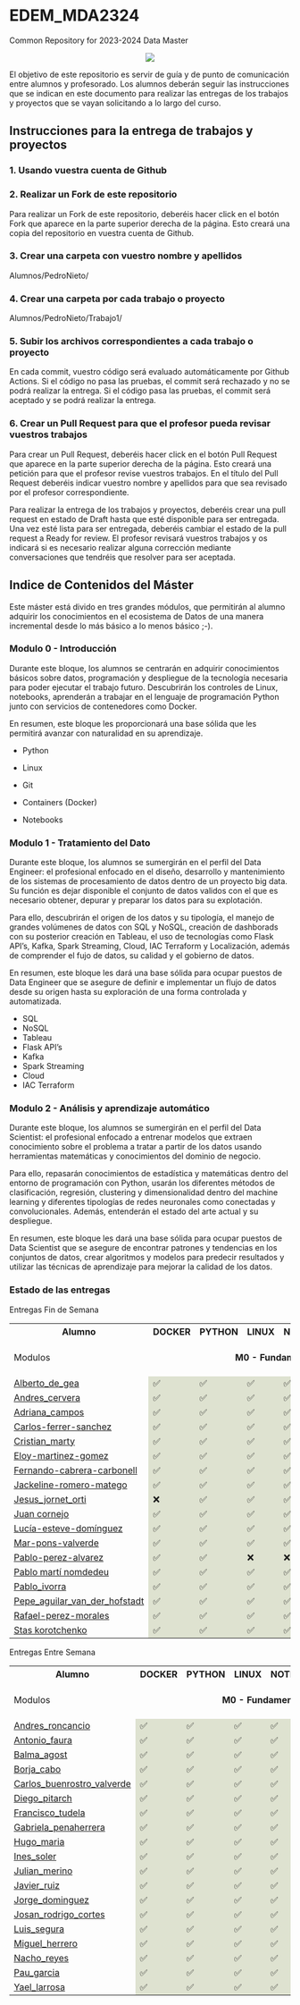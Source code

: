 # EDEM_MDA2324
Common Repository for 2023-2024 Data Master

<div align=center><img src="https://edem.eu/wp-content/uploads/2019/11/peces_edem.png" /></div>

El objetivo de este repositorio es servir de guía y de punto de comunicación entre alumnos y profesorado. Los alumnos deberán seguir las instrucciones que se indican en este documento para realizar las entregas de los trabajos y proyectos que se vayan solicitando a lo largo del curso.

## Instrucciones para la entrega de trabajos y proyectos

### 1. Usando vuestra cuenta de Github
### 2. Realizar un Fork de este repositorio

Para realizar un Fork de este repositorio, deberéis hacer click en el botón Fork que aparece en la parte superior derecha de la página. Esto creará una copia del repositorio en vuestra cuenta de Github.

### 3. Crear una carpeta con vuestro nombre y apellidos

Alumnos/PedroNieto/

### 4. Crear una carpeta por cada trabajo o proyecto

Alumnos/PedroNieto/Trabajo1/

### 5. Subir los archivos correspondientes a cada trabajo o proyecto

En cada commit, vuestro código será evaluado automáticamente por Github Actions. Si el código no pasa las pruebas, el commit será rechazado y no se podrá realizar la entrega. Si el código pasa las pruebas, el commit será aceptado y se podrá realizar la entrega.


### 6. Crear un Pull Request para que el profesor pueda revisar vuestros trabajos

Para crear un Pull Request, deberéis hacer click en el botón Pull Request que aparece en la parte superior derecha de la página. Esto creará una petición para que el profesor revise vuestros trabajos. En el título del Pull Request deberéis indicar vuestro nombre y apellidos para que sea revisado por el profesor correspondiente.

Para realizar la entrega de los trabajos y proyectos, deberéis crear una pull request en estado de Draft hasta que esté disponible para ser entregada. Una vez esté lista para ser entregada, deberéis cambiar el estado de la pull request a Ready for review. El profesor revisará vuestros trabajos y os indicará si es necesario realizar alguna corrección mediante conversaciones que tendréis que resolver para ser aceptada.

## Indice de Contenidos del Máster

Este máster está divido en tres grandes módulos, que permitirán al alumno adquirir los conocimientos en el ecosistema de Datos de una manera incremental desde lo más básico a lo menos básico ;-).

### Modulo 0 - Introducción 
Durante este bloque, los alumnos se centrarán en adquirir conocimientos básicos sobre datos, programación y despliegue de la tecnología necesaria para poder ejecutar el trabajo futuro. Descubrirán los controles de Linux, notebooks, aprenderán a trabajar en el lenguaje de programación Python junto con servicios de contenedores como Docker.

En resumen, este bloque les proporcionará una base sólida que les permitirá avanzar con naturalidad en su aprendizaje.

- Python

- Linux

- Git

- Containers (Docker)

- Notebooks

### Modulo 1 - Tratamiento del Dato
Durante este bloque, los alumnos se sumergirán en el perfil del Data Engineer: el profesional enfocado en el diseño, desarrollo y mantenimiento de los sistemas de procesamiento de datos dentro de un proyecto big data. Su función es dejar disponible el conjunto de datos validos con el que es necesario obtener, depurar y preparar los datos para su explotación.

Para ello, descubrirán el origen de los datos y su tipología, el manejo de grandes volúmenes de datos con SQL y NoSQL, creación de dashborads con su posterior creación en Tableau, el uso de tecnologías como Flask API’s, Kafka, Spark Streaming, Cloud, IAC Terraform y Localización, además de comprender el fujo de datos, su calidad y el gobierno de datos.

En resumen, este bloque les dará una base sólida para ocupar puestos de Data Engineer que se asegure de definir e implementar un flujo de datos desde su origen hasta su exploración de una forma controlada y automatizada.

- SQL
- NoSQL
- Tableau
- Flask API’s
- Kafka
- Spark Streaming
- Cloud
- IAC Terraform


### Modulo 2 - Análisis y aprendizaje automático

Durante este bloque, los alumnos se sumergirán en el perfil del Data Scientist: el profesional enfocado a entrenar modelos que extraen conocimiento sobre el problema a tratar a partir de los datos usando herramientas matemáticas y conocimientos del dominio de negocio.

Para ello, repasarán conocimientos de estadística y matemáticas dentro del entorno de programación con Python, usarán los diferentes métodos de clasificación, regresión, clustering y dimensionalidad dentro del machine learning y diferentes tipologías de redes neuronales como conectadas y convolucionales. Además, entenderán el estado del arte actual y su despliegue.

En resumen, este bloque les dará una base sólida para ocupar puestos de Data Scientist que se asegure de encontrar patrones y tendencias en los conjuntos de datos, crear algoritmos y modelos para predecir resultados y utilizar las técnicas de aprendizaje para mejorar la calidad de los datos.

### Estado de las entregas
Entregas Fin de Semana
<table>
<tr><th>Alumno</th>
<th>DOCKER</th>
<th>PYTHON</th>
<th>LINUX</th>
<th>NOTEBOOKS</th>
<th>AHORCADO</th>
<th>SQL</th>
<th>FLASK</th>
<th>KAFKA</th>
<th>SPARK</th>
<th>DATAFLOW</th>
<th>CLOUD</th>
<th>DEVSECOPS</th>
</tr>
<tr>
<td> Modulos </td>
<td color='#dee2d0' style='text-align: center;font-weight: bold' colspan='5'> M0 - Fundamentos </td>
<td color='#a5cbaa' style='text-align: center;font-weight: bold' colspan='2'> M1.1 - Tratamiento Tradicional </td>
<td color='#9bc99e' style='text-align: center;font-weight: bold' colspan='2'> M1.2 - Streaming On Prem </td>
<td color='#779777' style='text-align: center;font-weight: bold' colspan='3'> M1.3 - Cloud Approach </td>
</tr>
<tr>
<tr>
<td><a href='https://github.com/a10pepo/EDEM_MDA2324/tree/main/Alumnos/FS/ALBERTO_DE_GEA'>Alberto_de_gea</a></td>
<td bgcolor='#dee2d0'>✅</td>
<td bgcolor='#dee2d0'>✅</td>
<td bgcolor='#dee2d0'>✅</td>
<td bgcolor='#dee2d0'>✅</td>
<td bgcolor='#dee2d0'>✅</td>
<td bgcolor='#a5cbaa'>✅</td>
<td bgcolor='#a5cbaa'>✅</td>
<td bgcolor='#9bc99e'>❌</td>
<td bgcolor='#9bc99e'>❌</td>
<td bgcolor='#779777'>❌</td>
<td bgcolor='#779777'>❌</td>
<td bgcolor='#779777'>❌</td>
</tr>
<tr>
<td><a href='https://github.com/a10pepo/EDEM_MDA2324/tree/main/Alumnos/FS/ANDRES_CERVERA'>Andres_cervera</a></td>
<td bgcolor='#dee2d0'>✅</td>
<td bgcolor='#dee2d0'>✅</td>
<td bgcolor='#dee2d0'>✅</td>
<td bgcolor='#dee2d0'>✅</td>
<td bgcolor='#dee2d0'>✅</td>
<td bgcolor='#a5cbaa'>✅</td>
<td bgcolor='#a5cbaa'>❌</td>
<td bgcolor='#9bc99e'>✅</td>
<td bgcolor='#9bc99e'>❌</td>
<td bgcolor='#779777'>❌</td>
<td bgcolor='#779777'>❌</td>
<td bgcolor='#779777'>❌</td>
</tr>
<tr>
<td><a href='https://github.com/a10pepo/EDEM_MDA2324/tree/main/Alumnos/FS/Adriana_Campos'>Adriana_campos</a></td>
<td bgcolor='#dee2d0'>✅</td>
<td bgcolor='#dee2d0'>✅</td>
<td bgcolor='#dee2d0'>✅</td>
<td bgcolor='#dee2d0'>✅</td>
<td bgcolor='#dee2d0'>✅</td>
<td bgcolor='#a5cbaa'>✅</td>
<td bgcolor='#a5cbaa'>✅</td>
<td bgcolor='#9bc99e'>✅</td>
<td bgcolor='#9bc99e'>❌</td>
<td bgcolor='#779777'>❌</td>
<td bgcolor='#779777'>❌</td>
<td bgcolor='#779777'>✅</td>
</tr>
<tr>
<td><a href='https://github.com/a10pepo/EDEM_MDA2324/tree/main/Alumnos/FS/CARLOS-FERRER-SANCHEZ'>Carlos-ferrer-sanchez</a></td>
<td bgcolor='#dee2d0'>✅</td>
<td bgcolor='#dee2d0'>✅</td>
<td bgcolor='#dee2d0'>✅</td>
<td bgcolor='#dee2d0'>✅</td>
<td bgcolor='#dee2d0'>✅</td>
<td bgcolor='#a5cbaa'>✅</td>
<td bgcolor='#a5cbaa'>❌</td>
<td bgcolor='#9bc99e'>❌</td>
<td bgcolor='#9bc99e'>❌</td>
<td bgcolor='#779777'>❌</td>
<td bgcolor='#779777'>❌</td>
<td bgcolor='#779777'>✅</td>
</tr>
<tr>
<td><a href='https://github.com/a10pepo/EDEM_MDA2324/tree/main/Alumnos/FS/CRISTIAN_MARTY'>Cristian_marty</a></td>
<td bgcolor='#dee2d0'>✅</td>
<td bgcolor='#dee2d0'>✅</td>
<td bgcolor='#dee2d0'>✅</td>
<td bgcolor='#dee2d0'>✅</td>
<td bgcolor='#dee2d0'>✅</td>
<td bgcolor='#a5cbaa'>✅</td>
<td bgcolor='#a5cbaa'>✅</td>
<td bgcolor='#9bc99e'>❌</td>
<td bgcolor='#9bc99e'>✅</td>
<td bgcolor='#779777'>❌</td>
<td bgcolor='#779777'>✅</td>
<td bgcolor='#779777'>❌</td>
</tr>
<tr>
<td><a href='https://github.com/a10pepo/EDEM_MDA2324/tree/main/Alumnos/FS/ELOY-MARTINEZ-GOMEZ'>Eloy-martinez-gomez</a></td>
<td bgcolor='#dee2d0'>✅</td>
<td bgcolor='#dee2d0'>✅</td>
<td bgcolor='#dee2d0'>✅</td>
<td bgcolor='#dee2d0'>✅</td>
<td bgcolor='#dee2d0'>✅</td>
<td bgcolor='#a5cbaa'>❌</td>
<td bgcolor='#a5cbaa'>❌</td>
<td bgcolor='#9bc99e'>✅</td>
<td bgcolor='#9bc99e'>✅</td>
<td bgcolor='#779777'>❌</td>
<td bgcolor='#779777'>✅</td>
<td bgcolor='#779777'>✅</td>
</tr>
<tr>
<td><a href='https://github.com/a10pepo/EDEM_MDA2324/tree/main/Alumnos/FS/FERNANDO-CABRERA-CARBONELL'>Fernando-cabrera-carbonell</a></td>
<td bgcolor='#dee2d0'>✅</td>
<td bgcolor='#dee2d0'>✅</td>
<td bgcolor='#dee2d0'>✅</td>
<td bgcolor='#dee2d0'>✅</td>
<td bgcolor='#dee2d0'>✅</td>
<td bgcolor='#a5cbaa'>✅</td>
<td bgcolor='#a5cbaa'>✅</td>
<td bgcolor='#9bc99e'>❌</td>
<td bgcolor='#9bc99e'>❌</td>
<td bgcolor='#779777'>❌</td>
<td bgcolor='#779777'>✅</td>
<td bgcolor='#779777'>✅</td>
</tr>
<tr>
<td><a href='https://github.com/a10pepo/EDEM_MDA2324/tree/main/Alumnos/FS/JACKELINE-ROMERO-MATEGO'>Jackeline-romero-matego</a></td>
<td bgcolor='#dee2d0'>✅</td>
<td bgcolor='#dee2d0'>✅</td>
<td bgcolor='#dee2d0'>✅</td>
<td bgcolor='#dee2d0'>✅</td>
<td bgcolor='#dee2d0'>✅</td>
<td bgcolor='#a5cbaa'>✅</td>
<td bgcolor='#a5cbaa'>✅</td>
<td bgcolor='#9bc99e'>❌</td>
<td bgcolor='#9bc99e'>❌</td>
<td bgcolor='#779777'>❌</td>
<td bgcolor='#779777'>❌</td>
<td bgcolor='#779777'>✅</td>
</tr>
<tr>
<td><a href='https://github.com/a10pepo/EDEM_MDA2324/tree/main/Alumnos/FS/JESUS_JORNET_ORTI'>Jesus_jornet_orti</a></td>
<td bgcolor='#dee2d0'>❌</td>
<td bgcolor='#dee2d0'>✅</td>
<td bgcolor='#dee2d0'>✅</td>
<td bgcolor='#dee2d0'>✅</td>
<td bgcolor='#dee2d0'>✅</td>
<td bgcolor='#a5cbaa'>✅</td>
<td bgcolor='#a5cbaa'>❌</td>
<td bgcolor='#9bc99e'>❌</td>
<td bgcolor='#9bc99e'>❌</td>
<td bgcolor='#779777'>❌</td>
<td bgcolor='#779777'>❌</td>
<td bgcolor='#779777'>✅</td>
</tr>
<tr>
<td><a href='https://github.com/a10pepo/EDEM_MDA2324/tree/main/Alumnos/FS/JUAN CORNEJO'>Juan cornejo</a></td>
<td bgcolor='#dee2d0'>✅</td>
<td bgcolor='#dee2d0'>✅</td>
<td bgcolor='#dee2d0'>✅</td>
<td bgcolor='#dee2d0'>✅</td>
<td bgcolor='#dee2d0'>✅</td>
<td bgcolor='#a5cbaa'>✅</td>
<td bgcolor='#a5cbaa'>✅</td>
<td bgcolor='#9bc99e'>❌</td>
<td bgcolor='#9bc99e'>❌</td>
<td bgcolor='#779777'>❌</td>
<td bgcolor='#779777'>❌</td>
<td bgcolor='#779777'>❌</td>
</tr>
<tr>
<td><a href='https://github.com/a10pepo/EDEM_MDA2324/tree/main/Alumnos/FS/Lucía-Esteve-Domínguez'>Lucía-esteve-domínguez</a></td>
<td bgcolor='#dee2d0'>✅</td>
<td bgcolor='#dee2d0'>✅</td>
<td bgcolor='#dee2d0'>✅</td>
<td bgcolor='#dee2d0'>✅</td>
<td bgcolor='#dee2d0'>✅</td>
<td bgcolor='#a5cbaa'>✅</td>
<td bgcolor='#a5cbaa'>✅</td>
<td bgcolor='#9bc99e'>❌</td>
<td bgcolor='#9bc99e'>❌</td>
<td bgcolor='#779777'>❌</td>
<td bgcolor='#779777'>❌</td>
<td bgcolor='#779777'>❌</td>
</tr>
<tr>
<td><a href='https://github.com/a10pepo/EDEM_MDA2324/tree/main/Alumnos/FS/MAR-PONS-VALVERDE'>Mar-pons-valverde</a></td>
<td bgcolor='#dee2d0'>✅</td>
<td bgcolor='#dee2d0'>✅</td>
<td bgcolor='#dee2d0'>✅</td>
<td bgcolor='#dee2d0'>✅</td>
<td bgcolor='#dee2d0'>✅</td>
<td bgcolor='#a5cbaa'>✅</td>
<td bgcolor='#a5cbaa'>✅</td>
<td bgcolor='#9bc99e'>❌</td>
<td bgcolor='#9bc99e'>❌</td>
<td bgcolor='#779777'>❌</td>
<td bgcolor='#779777'>❌</td>
<td bgcolor='#779777'>❌</td>
</tr>
<tr>
<td><a href='https://github.com/a10pepo/EDEM_MDA2324/tree/main/Alumnos/FS/PABLO-PEREZ-ALVAREZ'>Pablo-perez-alvarez</a></td>
<td bgcolor='#dee2d0'>✅</td>
<td bgcolor='#dee2d0'>✅</td>
<td bgcolor='#dee2d0'>❌</td>
<td bgcolor='#dee2d0'>❌</td>
<td bgcolor='#dee2d0'>✅</td>
<td bgcolor='#a5cbaa'>❌</td>
<td bgcolor='#a5cbaa'>❌</td>
<td bgcolor='#9bc99e'>❌</td>
<td bgcolor='#9bc99e'>❌</td>
<td bgcolor='#779777'>❌</td>
<td bgcolor='#779777'>❌</td>
<td bgcolor='#779777'>✅</td>
</tr>
<tr>
<td><a href='https://github.com/a10pepo/EDEM_MDA2324/tree/main/Alumnos/FS/Pablo Martí Nomdedeu'>Pablo martí nomdedeu</a></td>
<td bgcolor='#dee2d0'>✅</td>
<td bgcolor='#dee2d0'>✅</td>
<td bgcolor='#dee2d0'>✅</td>
<td bgcolor='#dee2d0'>✅</td>
<td bgcolor='#dee2d0'>✅</td>
<td bgcolor='#a5cbaa'>✅</td>
<td bgcolor='#a5cbaa'>❌</td>
<td bgcolor='#9bc99e'>❌</td>
<td bgcolor='#9bc99e'>❌</td>
<td bgcolor='#779777'>❌</td>
<td bgcolor='#779777'>❌</td>
<td bgcolor='#779777'>❌</td>
</tr>
<tr>
<td><a href='https://github.com/a10pepo/EDEM_MDA2324/tree/main/Alumnos/FS/Pablo_Ivorra'>Pablo_ivorra</a></td>
<td bgcolor='#dee2d0'>✅</td>
<td bgcolor='#dee2d0'>✅</td>
<td bgcolor='#dee2d0'>✅</td>
<td bgcolor='#dee2d0'>✅</td>
<td bgcolor='#dee2d0'>✅</td>
<td bgcolor='#a5cbaa'>✅</td>
<td bgcolor='#a5cbaa'>✅</td>
<td bgcolor='#9bc99e'>❌</td>
<td bgcolor='#9bc99e'>❌</td>
<td bgcolor='#779777'>❌</td>
<td bgcolor='#779777'>❌</td>
<td bgcolor='#779777'>✅</td>
</tr>
<tr>
<td><a href='https://github.com/a10pepo/EDEM_MDA2324/tree/main/Alumnos/FS/Pepe_Aguilar_van_der_Hofstadt'>Pepe_aguilar_van_der_hofstadt</a></td>
<td bgcolor='#dee2d0'>✅</td>
<td bgcolor='#dee2d0'>✅</td>
<td bgcolor='#dee2d0'>✅</td>
<td bgcolor='#dee2d0'>✅</td>
<td bgcolor='#dee2d0'>✅</td>
<td bgcolor='#a5cbaa'>✅</td>
<td bgcolor='#a5cbaa'>✅</td>
<td bgcolor='#9bc99e'>❌</td>
<td bgcolor='#9bc99e'>✅</td>
<td bgcolor='#779777'>❌</td>
<td bgcolor='#779777'>❌</td>
<td bgcolor='#779777'>✅</td>
</tr>
<tr>
<td><a href='https://github.com/a10pepo/EDEM_MDA2324/tree/main/Alumnos/FS/RAFAEL-PEREZ-MORALES'>Rafael-perez-morales</a></td>
<td bgcolor='#dee2d0'>✅</td>
<td bgcolor='#dee2d0'>✅</td>
<td bgcolor='#dee2d0'>✅</td>
<td bgcolor='#dee2d0'>✅</td>
<td bgcolor='#dee2d0'>✅</td>
<td bgcolor='#a5cbaa'>✅</td>
<td bgcolor='#a5cbaa'>❌</td>
<td bgcolor='#9bc99e'>❌</td>
<td bgcolor='#9bc99e'>❌</td>
<td bgcolor='#779777'>❌</td>
<td bgcolor='#779777'>❌</td>
<td bgcolor='#779777'>✅</td>
</tr>
<tr>
<td><a href='https://github.com/a10pepo/EDEM_MDA2324/tree/main/Alumnos/FS/Stas Korotchenko'>Stas korotchenko</a></td>
<td bgcolor='#dee2d0'>✅</td>
<td bgcolor='#dee2d0'>✅</td>
<td bgcolor='#dee2d0'>✅</td>
<td bgcolor='#dee2d0'>✅</td>
<td bgcolor='#dee2d0'>✅</td>
<td bgcolor='#a5cbaa'>✅</td>
<td bgcolor='#a5cbaa'>✅</td>
<td bgcolor='#9bc99e'>❌</td>
<td bgcolor='#9bc99e'>✅</td>
<td bgcolor='#779777'>❌</td>
<td bgcolor='#779777'>✅</td>
<td bgcolor='#779777'>✅</td>
</tr>
</table>


Entregas Entre Semana
<table>
<tr><th>Alumno</th>
<th>DOCKER</th>
<th>PYTHON</th>
<th>LINUX</th>
<th>NOTEBOOKS</th>
<th>AHORCADO</th>
<th>SQL</th>
<th>FLASK</th>
<th>KAFKA</th>
<th>SPARK</th>
<th>DATAFLOW</th>
<th>CLOUD</th>
<th>DEVSECOPS</th>
</tr>
<tr>
<td> Modulos </td>
<td color='#dee2d0' style='text-align: center;font-weight: bold' colspan='5'> M0 - Fundamentos </td>
<td color='#a5cbaa' style='text-align: center;font-weight: bold' colspan='2'> M1.1 - Tratamiento Tradicional </td>
<td color='#9bc99e' style='text-align: center;font-weight: bold' colspan='2'> M1.2 - Streaming On Prem </td>
<td color='#779777' style='text-align: center;font-weight: bold' colspan='3'> M1.3 - Cloud Approach </td>
</tr>
<tr>
<tr>
<td><a href='https://github.com/a10pepo/EDEM_MDA2324/tree/main/Alumnos/ES/ANDRES_RONCANCIO'>Andres_roncancio</a></td>
<td bgcolor='#dee2d0'>✅</td>
<td bgcolor='#dee2d0'>✅</td>
<td bgcolor='#dee2d0'>✅</td>
<td bgcolor='#dee2d0'>✅</td>
<td bgcolor='#dee2d0'>✅</td>
<td bgcolor='#a5cbaa'>✅</td>
<td bgcolor='#a5cbaa'>✅</td>
<td bgcolor='#9bc99e'>❌</td>
<td bgcolor='#9bc99e'>❌</td>
<td bgcolor='#779777'>❌</td>
<td bgcolor='#779777'>❌</td>
<td bgcolor='#779777'>✅</td>
</tr>
<tr>
<td><a href='https://github.com/a10pepo/EDEM_MDA2324/tree/main/Alumnos/ES/ANTONIO_FAURA'>Antonio_faura</a></td>
<td bgcolor='#dee2d0'>✅</td>
<td bgcolor='#dee2d0'>✅</td>
<td bgcolor='#dee2d0'>✅</td>
<td bgcolor='#dee2d0'>✅</td>
<td bgcolor='#dee2d0'>✅</td>
<td bgcolor='#a5cbaa'>✅</td>
<td bgcolor='#a5cbaa'>❌</td>
<td bgcolor='#9bc99e'>❌</td>
<td bgcolor='#9bc99e'>✅</td>
<td bgcolor='#779777'>❌</td>
<td bgcolor='#779777'>❌</td>
<td bgcolor='#779777'>❌</td>
</tr>
<tr>
<td><a href='https://github.com/a10pepo/EDEM_MDA2324/tree/main/Alumnos/ES/BALMA_AGOST'>Balma_agost</a></td>
<td bgcolor='#dee2d0'>✅</td>
<td bgcolor='#dee2d0'>✅</td>
<td bgcolor='#dee2d0'>✅</td>
<td bgcolor='#dee2d0'>✅</td>
<td bgcolor='#dee2d0'>✅</td>
<td bgcolor='#a5cbaa'>✅</td>
<td bgcolor='#a5cbaa'>✅</td>
<td bgcolor='#9bc99e'>❌</td>
<td bgcolor='#9bc99e'>✅</td>
<td bgcolor='#779777'>❌</td>
<td bgcolor='#779777'>❌</td>
<td bgcolor='#779777'>❌</td>
</tr>
<tr>
<td><a href='https://github.com/a10pepo/EDEM_MDA2324/tree/main/Alumnos/ES/BORJA_CABO'>Borja_cabo</a></td>
<td bgcolor='#dee2d0'>✅</td>
<td bgcolor='#dee2d0'>✅</td>
<td bgcolor='#dee2d0'>✅</td>
<td bgcolor='#dee2d0'>✅</td>
<td bgcolor='#dee2d0'>✅</td>
<td bgcolor='#a5cbaa'>✅</td>
<td bgcolor='#a5cbaa'>❌</td>
<td bgcolor='#9bc99e'>❌</td>
<td bgcolor='#9bc99e'>❌</td>
<td bgcolor='#779777'>❌</td>
<td bgcolor='#779777'>❌</td>
<td bgcolor='#779777'>✅</td>
</tr>
<tr>
<td><a href='https://github.com/a10pepo/EDEM_MDA2324/tree/main/Alumnos/ES/CARLOS_BUENROSTRO_VALVERDE'>Carlos_buenrostro_valverde</a></td>
<td bgcolor='#dee2d0'>✅</td>
<td bgcolor='#dee2d0'>✅</td>
<td bgcolor='#dee2d0'>✅</td>
<td bgcolor='#dee2d0'>✅</td>
<td bgcolor='#dee2d0'>✅</td>
<td bgcolor='#a5cbaa'>✅</td>
<td bgcolor='#a5cbaa'>✅</td>
<td bgcolor='#9bc99e'>✅</td>
<td bgcolor='#9bc99e'>✅</td>
<td bgcolor='#779777'>❌</td>
<td bgcolor='#779777'>✅</td>
<td bgcolor='#779777'>✅</td>
</tr>
<tr>
<td><a href='https://github.com/a10pepo/EDEM_MDA2324/tree/main/Alumnos/ES/Diego_Pitarch'>Diego_pitarch</a></td>
<td bgcolor='#dee2d0'>✅</td>
<td bgcolor='#dee2d0'>✅</td>
<td bgcolor='#dee2d0'>✅</td>
<td bgcolor='#dee2d0'>✅</td>
<td bgcolor='#dee2d0'>✅</td>
<td bgcolor='#a5cbaa'>✅</td>
<td bgcolor='#a5cbaa'>✅</td>
<td bgcolor='#9bc99e'>❌</td>
<td bgcolor='#9bc99e'>✅</td>
<td bgcolor='#779777'>❌</td>
<td bgcolor='#779777'>❌</td>
<td bgcolor='#779777'>✅</td>
</tr>
<tr>
<td><a href='https://github.com/a10pepo/EDEM_MDA2324/tree/main/Alumnos/ES/Francisco_Tudela'>Francisco_tudela</a></td>
<td bgcolor='#dee2d0'>✅</td>
<td bgcolor='#dee2d0'>✅</td>
<td bgcolor='#dee2d0'>✅</td>
<td bgcolor='#dee2d0'>✅</td>
<td bgcolor='#dee2d0'>✅</td>
<td bgcolor='#a5cbaa'>✅</td>
<td bgcolor='#a5cbaa'>✅</td>
<td bgcolor='#9bc99e'>✅</td>
<td bgcolor='#9bc99e'>✅</td>
<td bgcolor='#779777'>❌</td>
<td bgcolor='#779777'>✅</td>
<td bgcolor='#779777'>✅</td>
</tr>
<tr>
<td><a href='https://github.com/a10pepo/EDEM_MDA2324/tree/main/Alumnos/ES/Gabriela_Penaherrera'>Gabriela_penaherrera</a></td>
<td bgcolor='#dee2d0'>✅</td>
<td bgcolor='#dee2d0'>✅</td>
<td bgcolor='#dee2d0'>✅</td>
<td bgcolor='#dee2d0'>✅</td>
<td bgcolor='#dee2d0'>✅</td>
<td bgcolor='#a5cbaa'>✅</td>
<td bgcolor='#a5cbaa'>✅</td>
<td bgcolor='#9bc99e'>✅</td>
<td bgcolor='#9bc99e'>✅</td>
<td bgcolor='#779777'>❌</td>
<td bgcolor='#779777'>✅</td>
<td bgcolor='#779777'>✅</td>
</tr>
<tr>
<td><a href='https://github.com/a10pepo/EDEM_MDA2324/tree/main/Alumnos/ES/HUGO_MARIA'>Hugo_maria</a></td>
<td bgcolor='#dee2d0'>✅</td>
<td bgcolor='#dee2d0'>✅</td>
<td bgcolor='#dee2d0'>✅</td>
<td bgcolor='#dee2d0'>✅</td>
<td bgcolor='#dee2d0'>✅</td>
<td bgcolor='#a5cbaa'>❌</td>
<td bgcolor='#a5cbaa'>❌</td>
<td bgcolor='#9bc99e'>❌</td>
<td bgcolor='#9bc99e'>❌</td>
<td bgcolor='#779777'>❌</td>
<td bgcolor='#779777'>❌</td>
<td bgcolor='#779777'>❌</td>
</tr>
<tr>
<td><a href='https://github.com/a10pepo/EDEM_MDA2324/tree/main/Alumnos/ES/INES_SOLER'>Ines_soler</a></td>
<td bgcolor='#dee2d0'>✅</td>
<td bgcolor='#dee2d0'>✅</td>
<td bgcolor='#dee2d0'>✅</td>
<td bgcolor='#dee2d0'>✅</td>
<td bgcolor='#dee2d0'>✅</td>
<td bgcolor='#a5cbaa'>✅</td>
<td bgcolor='#a5cbaa'>✅</td>
<td bgcolor='#9bc99e'>✅</td>
<td bgcolor='#9bc99e'>❌</td>
<td bgcolor='#779777'>✅</td>
<td bgcolor='#779777'>❌</td>
<td bgcolor='#779777'>✅</td>
</tr>
<tr>
<td><a href='https://github.com/a10pepo/EDEM_MDA2324/tree/main/Alumnos/ES/JULIAN_MERINO'>Julian_merino</a></td>
<td bgcolor='#dee2d0'>✅</td>
<td bgcolor='#dee2d0'>✅</td>
<td bgcolor='#dee2d0'>✅</td>
<td bgcolor='#dee2d0'>✅</td>
<td bgcolor='#dee2d0'>✅</td>
<td bgcolor='#a5cbaa'>✅</td>
<td bgcolor='#a5cbaa'>✅</td>
<td bgcolor='#9bc99e'>✅</td>
<td bgcolor='#9bc99e'>❌</td>
<td bgcolor='#779777'>❌</td>
<td bgcolor='#779777'>❌</td>
<td bgcolor='#779777'>✅</td>
</tr>
<tr>
<td><a href='https://github.com/a10pepo/EDEM_MDA2324/tree/main/Alumnos/ES/Javier_Ruiz'>Javier_ruiz</a></td>
<td bgcolor='#dee2d0'>✅</td>
<td bgcolor='#dee2d0'>✅</td>
<td bgcolor='#dee2d0'>✅</td>
<td bgcolor='#dee2d0'>✅</td>
<td bgcolor='#dee2d0'>✅</td>
<td bgcolor='#a5cbaa'>❌</td>
<td bgcolor='#a5cbaa'>❌</td>
<td bgcolor='#9bc99e'>✅</td>
<td bgcolor='#9bc99e'>❌</td>
<td bgcolor='#779777'>❌</td>
<td bgcolor='#779777'>❌</td>
<td bgcolor='#779777'>✅</td>
</tr>
<tr>
<td><a href='https://github.com/a10pepo/EDEM_MDA2324/tree/main/Alumnos/ES/Jorge_Dominguez'>Jorge_dominguez</a></td>
<td bgcolor='#dee2d0'>✅</td>
<td bgcolor='#dee2d0'>✅</td>
<td bgcolor='#dee2d0'>✅</td>
<td bgcolor='#dee2d0'>✅</td>
<td bgcolor='#dee2d0'>✅</td>
<td bgcolor='#a5cbaa'>✅</td>
<td bgcolor='#a5cbaa'>✅</td>
<td bgcolor='#9bc99e'>❌</td>
<td bgcolor='#9bc99e'>✅</td>
<td bgcolor='#779777'>❌</td>
<td bgcolor='#779777'>❌</td>
<td bgcolor='#779777'>✅</td>
</tr>
<tr>
<td><a href='https://github.com/a10pepo/EDEM_MDA2324/tree/main/Alumnos/ES/Josan_Rodrigo_Cortes'>Josan_rodrigo_cortes</a></td>
<td bgcolor='#dee2d0'>✅</td>
<td bgcolor='#dee2d0'>✅</td>
<td bgcolor='#dee2d0'>✅</td>
<td bgcolor='#dee2d0'>✅</td>
<td bgcolor='#dee2d0'>✅</td>
<td bgcolor='#a5cbaa'>✅</td>
<td bgcolor='#a5cbaa'>❌</td>
<td bgcolor='#9bc99e'>❌</td>
<td bgcolor='#9bc99e'>❌</td>
<td bgcolor='#779777'>❌</td>
<td bgcolor='#779777'>❌</td>
<td bgcolor='#779777'>❌</td>
</tr>
<tr>
<td><a href='https://github.com/a10pepo/EDEM_MDA2324/tree/main/Alumnos/ES/Luis_Segura'>Luis_segura</a></td>
<td bgcolor='#dee2d0'>✅</td>
<td bgcolor='#dee2d0'>✅</td>
<td bgcolor='#dee2d0'>✅</td>
<td bgcolor='#dee2d0'>✅</td>
<td bgcolor='#dee2d0'>✅</td>
<td bgcolor='#a5cbaa'>✅</td>
<td bgcolor='#a5cbaa'>✅</td>
<td bgcolor='#9bc99e'>❌</td>
<td bgcolor='#9bc99e'>❌</td>
<td bgcolor='#779777'>❌</td>
<td bgcolor='#779777'>❌</td>
<td bgcolor='#779777'>✅</td>
</tr>
<tr>
<td><a href='https://github.com/a10pepo/EDEM_MDA2324/tree/main/Alumnos/ES/Miguel_Herrero'>Miguel_herrero</a></td>
<td bgcolor='#dee2d0'>✅</td>
<td bgcolor='#dee2d0'>✅</td>
<td bgcolor='#dee2d0'>✅</td>
<td bgcolor='#dee2d0'>✅</td>
<td bgcolor='#dee2d0'>✅</td>
<td bgcolor='#a5cbaa'>✅</td>
<td bgcolor='#a5cbaa'>❌</td>
<td bgcolor='#9bc99e'>❌</td>
<td bgcolor='#9bc99e'>✅</td>
<td bgcolor='#779777'>❌</td>
<td bgcolor='#779777'>❌</td>
<td bgcolor='#779777'>✅</td>
</tr>
<tr>
<td><a href='https://github.com/a10pepo/EDEM_MDA2324/tree/main/Alumnos/ES/NACHO_REYES'>Nacho_reyes</a></td>
<td bgcolor='#dee2d0'>✅</td>
<td bgcolor='#dee2d0'>✅</td>
<td bgcolor='#dee2d0'>✅</td>
<td bgcolor='#dee2d0'>✅</td>
<td bgcolor='#dee2d0'>✅</td>
<td bgcolor='#a5cbaa'>✅</td>
<td bgcolor='#a5cbaa'>✅</td>
<td bgcolor='#9bc99e'>✅</td>
<td bgcolor='#9bc99e'>✅</td>
<td bgcolor='#779777'>❌</td>
<td bgcolor='#779777'>❌</td>
<td bgcolor='#779777'>❌</td>
</tr>
<tr>
<td><a href='https://github.com/a10pepo/EDEM_MDA2324/tree/main/Alumnos/ES/Pau_Garcia'>Pau_garcia</a></td>
<td bgcolor='#dee2d0'>✅</td>
<td bgcolor='#dee2d0'>✅</td>
<td bgcolor='#dee2d0'>✅</td>
<td bgcolor='#dee2d0'>✅</td>
<td bgcolor='#dee2d0'>✅</td>
<td bgcolor='#a5cbaa'>✅</td>
<td bgcolor='#a5cbaa'>❌</td>
<td bgcolor='#9bc99e'>❌</td>
<td bgcolor='#9bc99e'>❌</td>
<td bgcolor='#779777'>❌</td>
<td bgcolor='#779777'>❌</td>
<td bgcolor='#779777'>✅</td>
</tr>
<tr>
<td><a href='https://github.com/a10pepo/EDEM_MDA2324/tree/main/Alumnos/ES/Yael_Larrosa'>Yael_larrosa</a></td>
<td bgcolor='#dee2d0'>✅</td>
<td bgcolor='#dee2d0'>✅</td>
<td bgcolor='#dee2d0'>✅</td>
<td bgcolor='#dee2d0'>✅</td>
<td bgcolor='#dee2d0'>✅</td>
<td bgcolor='#a5cbaa'>✅</td>
<td bgcolor='#a5cbaa'>✅</td>
<td bgcolor='#9bc99e'>✅</td>
<td bgcolor='#9bc99e'>✅</td>
<td bgcolor='#779777'>✅</td>
<td bgcolor='#779777'>❌</td>
<td bgcolor='#779777'>✅</td>
</tr>
</table>

